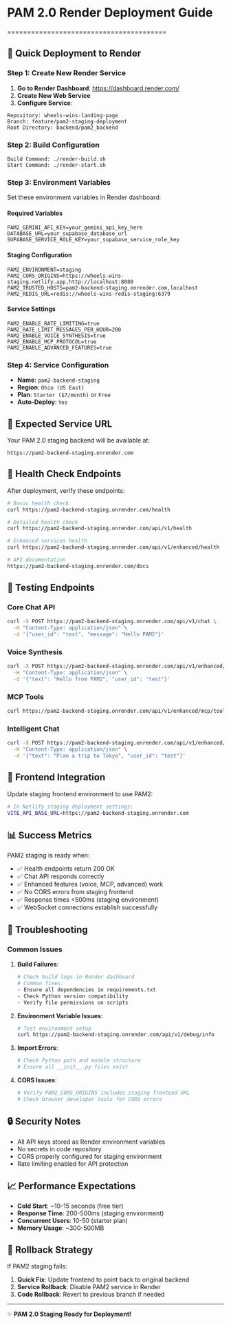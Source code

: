 # PAM 2.0 Render Deployment Guide
========================================

## 🚀 Quick Deployment to Render

### Step 1: Create New Render Service

1. **Go to Render Dashboard**: https://dashboard.render.com/
2. **Create New Web Service**
3. **Configure Service**:

```
Repository: wheels-wins-landing-page
Branch: feature/pam2-staging-deployment
Root Directory: backend/pam2_backend
```

### Step 2: Build Configuration

```
Build Command: ./render-build.sh
Start Command: ./render-start.sh
```

### Step 3: Environment Variables

Set these environment variables in Render dashboard:

#### Required Variables
```
PAM2_GEMINI_API_KEY=your_gemini_api_key_here
DATABASE_URL=your_supabase_database_url
SUPABASE_SERVICE_ROLE_KEY=your_supabase_service_role_key
```

#### Staging Configuration
```
PAM2_ENVIRONMENT=staging
PAM2_CORS_ORIGINS=https://wheels-wins-staging.netlify.app,http://localhost:8080
PAM2_TRUSTED_HOSTS=pam2-backend-staging.onrender.com,localhost
PAM2_REDIS_URL=redis://wheels-wins-redis-staging:6379
```

#### Service Settings
```
PAM2_ENABLE_RATE_LIMITING=true
PAM2_RATE_LIMIT_MESSAGES_PER_HOUR=200
PAM2_ENABLE_VOICE_SYNTHESIS=true
PAM2_ENABLE_MCP_PROTOCOL=true
PAM2_ENABLE_ADVANCED_FEATURES=true
```

### Step 4: Service Configuration

- **Name**: `pam2-backend-staging`
- **Region**: `Ohio (US East)`
- **Plan**: `Starter ($7/month)` or `Free`
- **Auto-Deploy**: `Yes`

## 🔧 Expected Service URL

Your PAM 2.0 staging backend will be available at:
```
https://pam2-backend-staging.onrender.com
```

## 🧪 Health Check Endpoints

After deployment, verify these endpoints:

```bash
# Basic health check
curl https://pam2-backend-staging.onrender.com/health

# Detailed health check
curl https://pam2-backend-staging.onrender.com/api/v1/health

# Enhanced services health
curl https://pam2-backend-staging.onrender.com/api/v1/enhanced/health

# API documentation
https://pam2-backend-staging.onrender.com/docs
```

## 🎯 Testing Endpoints

### Core Chat API
```bash
curl -X POST https://pam2-backend-staging.onrender.com/api/v1/chat \
  -H "Content-Type: application/json" \
  -d '{"user_id": "test", "message": "Hello PAM2"}'
```

### Voice Synthesis
```bash
curl -X POST https://pam2-backend-staging.onrender.com/api/v1/enhanced/voice/synthesize \
  -H "Content-Type: application/json" \
  -d '{"text": "Hello from PAM2", "user_id": "test"}'
```

### MCP Tools
```bash
curl https://pam2-backend-staging.onrender.com/api/v1/enhanced/mcp/tools
```

### Intelligent Chat
```bash
curl -X POST https://pam2-backend-staging.onrender.com/api/v1/enhanced/intelligent/chat \
  -H "Content-Type: application/json" \
  -d '{"text": "Plan a trip to Tokyo", "user_id": "test"}'
```

## 🔄 Frontend Integration

Update staging frontend environment to use PAM2:

```bash
# In Netlify staging deployment settings:
VITE_API_BASE_URL=https://pam2-backend-staging.onrender.com
```

## 📊 Success Metrics

PAM2 staging is ready when:

- ✅ Health endpoints return 200 OK
- ✅ Chat API responds correctly
- ✅ Enhanced features (voice, MCP, advanced) work
- ✅ No CORS errors from staging frontend
- ✅ Response times <500ms (staging environment)
- ✅ WebSocket connections establish successfully

## 🚨 Troubleshooting

### Common Issues

1. **Build Failures**:
   ```bash
   # Check build logs in Render dashboard
   # Common fixes:
   - Ensure all dependencies in requirements.txt
   - Check Python version compatibility
   - Verify file permissions on scripts
   ```

2. **Environment Variable Issues**:
   ```bash
   # Test environment setup
   curl https://pam2-backend-staging.onrender.com/api/v1/debug/info
   ```

3. **Import Errors**:
   ```bash
   # Check Python path and module structure
   # Ensure all __init__.py files exist
   ```

4. **CORS Issues**:
   ```bash
   # Verify PAM2_CORS_ORIGINS includes staging frontend URL
   # Check browser developer tools for CORS errors
   ```

## 🔒 Security Notes

- All API keys stored as Render environment variables
- No secrets in code repository
- CORS properly configured for staging environment
- Rate limiting enabled for API protection

## 📈 Performance Expectations

- **Cold Start**: ~10-15 seconds (free tier)
- **Response Time**: 200-500ms (staging environment)
- **Concurrent Users**: 10-50 (starter plan)
- **Memory Usage**: ~300-500MB

## 🔄 Rollback Strategy

If PAM2 staging fails:

1. **Quick Fix**: Update frontend to point back to original backend
2. **Service Rollback**: Disable PAM2 service in Render
3. **Code Rollback**: Revert to previous branch if needed

---

✨ **PAM 2.0 Staging Ready for Deployment!**